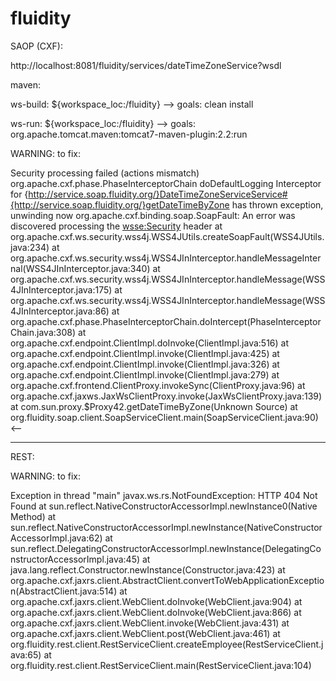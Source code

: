 # fluidity
SAOP (CXF):

http://localhost:8081/fluidity/services/dateTimeZoneService?wsdl

maven:

ws-build: ${workspace_loc:/fluidity} --> goals: clean install

ws-run: ${workspace_loc:/fluidity} --> goals: org.apache.tomcat.maven:tomcat7-maven-plugin:2.2:run

WARNING: to fix:

Security processing failed (actions mismatch)
org.apache.cxf.phase.PhaseInterceptorChain doDefaultLogging
Interceptor for {http://service.soap.fluidity.org/}DateTimeZoneServiceService#{http://service.soap.fluidity.org/}getDateTimeByZone has thrown exception, unwinding now
org.apache.cxf.binding.soap.SoapFault: An error was discovered processing the <wsse:Security> header
	at org.apache.cxf.ws.security.wss4j.WSS4JUtils.createSoapFault(WSS4JUtils.java:234)
	at org.apache.cxf.ws.security.wss4j.WSS4JInInterceptor.handleMessageInternal(WSS4JInInterceptor.java:340)
	at org.apache.cxf.ws.security.wss4j.WSS4JInInterceptor.handleMessage(WSS4JInInterceptor.java:175)
	at org.apache.cxf.ws.security.wss4j.WSS4JInInterceptor.handleMessage(WSS4JInInterceptor.java:86)
	at org.apache.cxf.phase.PhaseInterceptorChain.doIntercept(PhaseInterceptorChain.java:308)
	at org.apache.cxf.endpoint.ClientImpl.doInvoke(ClientImpl.java:516)
	at org.apache.cxf.endpoint.ClientImpl.invoke(ClientImpl.java:425)
	at org.apache.cxf.endpoint.ClientImpl.invoke(ClientImpl.java:326)
	at org.apache.cxf.endpoint.ClientImpl.invoke(ClientImpl.java:279)
	at org.apache.cxf.frontend.ClientProxy.invokeSync(ClientProxy.java:96)
	at org.apache.cxf.jaxws.JaxWsClientProxy.invoke(JaxWsClientProxy.java:139)
	at com.sun.proxy.$Proxy42.getDateTimeByZone(Unknown Source)
	at org.fluidity.soap.client.SoapServiceClient.main(SoapServiceClient.java:90) <--

	
----------------------------

REST:
	
WARNING: to fix:
	
Exception in thread "main" javax.ws.rs.NotFoundException: HTTP 404 Not Found
at sun.reflect.NativeConstructorAccessorImpl.newInstance0(Native Method)
at sun.reflect.NativeConstructorAccessorImpl.newInstance(NativeConstructorAccessorImpl.java:62)
at sun.reflect.DelegatingConstructorAccessorImpl.newInstance(DelegatingConstructorAccessorImpl.java:45)
at java.lang.reflect.Constructor.newInstance(Constructor.java:423)
at org.apache.cxf.jaxrs.client.AbstractClient.convertToWebApplicationException(AbstractClient.java:514)
at org.apache.cxf.jaxrs.client.WebClient.doInvoke(WebClient.java:904)
at org.apache.cxf.jaxrs.client.WebClient.doInvoke(WebClient.java:866)
at org.apache.cxf.jaxrs.client.WebClient.invoke(WebClient.java:431)
at org.apache.cxf.jaxrs.client.WebClient.post(WebClient.java:461)
at org.fluidity.rest.client.RestServiceClient.createEmployee(RestServiceClient.java:65)
at org.fluidity.rest.client.RestServiceClient.main(RestServiceClient.java:104)
	